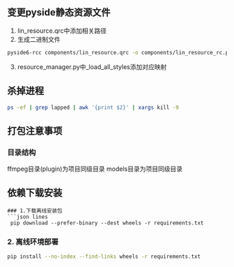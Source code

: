 ## 变更pyside静态资源文件
1. lin_resource.qrc中添加相关路径
2. 生成二进制文件
```bash
pyside6-rcc components/lin_resource.qrc -o components/lin_resource_rc.py
```
3. resource_manager.py中_load_all_styles添加对应映射

## 杀掉进程
```bash
ps -ef | grep lapped | awk '{print $2}' | xargs kill -9
```

## 打包注意事项
### 目录结构
ffmpeg目录(plugin)为项目同级目录
models目录为项目同级目录

## 依赖下载安装

```
### 1.下载离线安装包
```json lines
 pip download --prefer-binary --dest wheels -r requirements.txt     
```


### 2. 离线环境部署
```bash
pip install --no-index --find-links wheels -r requirements.txt
```